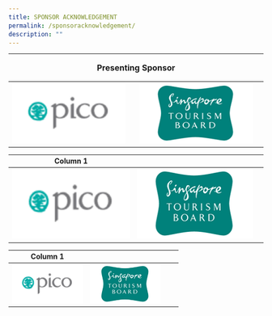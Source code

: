 ```yaml
---
title: SPONSOR ACKNOWLEDGEMENT
permalink: /sponsoracknowledgement/
description: ""
---
```

<table>
	<style>width:100%; height:56%</style>
<tbody><tr></tr></tbody><thead><tr><th colspan="4"><p style="font-size: 16px; line-height: 15px"> Presenting Sponsor</p></th>
	</tr></thead>
	<tbody>
		<tr>
			<td colspan="1"><img style="width:230px;height:120px;" src="/images/Testing%20Sizes/pico%20250%20x%20140.png">
			</td><td><style>width:20px; height 20px</style></td><td colspan="0.5"><img style="width:230px;height:120px;" src="/images/Testing%20Sizes/stb%20250%20x%20140%201.png"></td><td><style>width:20px; height 20px</style></td>
		</tr>
	</tbody>
</table>
				

| Column 1| | |
| -------- | -------- | -------- | 
| <img style="width:250px;height:140px;" src="/images/Testing%20Sizes/pico%20250%20x%20140.png"> |  <img style="width:250px;height:140px;" src="/images/Testing%20Sizes/stb%20250%20x%20140%201.png">  |      | 


| Column 1 | | | |
| -------- | -------- | -------- | ---- |
| <img style="width:140px;height:78px;" src="/images/Testing%20Sizes/pico%20250%20x%20140.png"> |  <img style="width:140px;height:78px;" src="/images/Testing%20Sizes/stb%20250%20x%20140%201.png">  |      | |